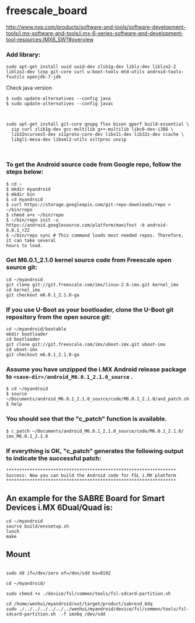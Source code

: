 # freescale_board


http://www.nxp.com/products/software-and-tools/software-development-tools/i.mx-software-and-tools/i.mx-6-series-software-and-development-tool-resources:IMX6_SW?#overview

### Add library: 

```
sudo apt-get install uuid uuid-dev zlib1g-dev liblz-dev liblzo2-2 liblzo2-dev lzop git-core curl u-boot-tools mtd-utils android-tools-fsutils openjdk-7-jdk

```

Check java version 

```
$ sudo update-alternatives --config java
$ sudo update-alternatives --config javac
```


```


sudo apt-get install git-core gnupg flex bison gperf build-essential \
  zip curl zlib1g-dev gcc-multilib g++-multilib libc6-dev-i386 \
  lib32ncurses5-dev x11proto-core-dev libx11-dev lib32z-dev ccache \
  libgl1-mesa-dev libxml2-utils xsltproc unzip
  
  

```

### To get the Android source code from Google repo, follow the steps below:
```
$ cd ~
$ mkdir myandroid
$ mkdir bin
$ cd myandroid
$ curl https://storage.googleapis.com/git-repo-downloads/repo > ~/bin/repo
$ chmod a+x ~/bin/repo
$ ~/bin/repo init -u https://android.googlesource.com/platform/manifest -b android-6.0.1_r22
$ ~/bin/repo sync # This command loads most needed repos. Therefore, it can take several
hours to load.

```
### Get M6.0.1_2.1.0 kernel source code from Freescale open source git:
```
cd ~/myandroid
git clone git://git.freescale.com/imx/linux-2.6-imx.git kernel_imx
cd kernel_imx
git checkout m6.0.1_2.1.0-ga
```


### If you use U-Boot as your bootloader, clone the U-Boot git repository from the open source git:
```
cd ~/myandroid/bootable
mkdir bootloader
cd bootloader
git clone git://git.freescale.com/imx/uboot-imx.git uboot-imx
cd uboot-imx
git checkout m6.0.1_2.1.0-ga

```


### Assume you have unzipped the i.MX Android release package to `<save-dir>/android_M6.0.1_2.1.0_source` .
```
$ cd ~/myandroid
$ source ~/Documents/android_M6.0.1_2.1.0_source/code/M6.0.1_2.1.0/and_patch.sh
$ help
```
### You should see that the "c_patch" function is available.
```
$ c_patch ~/Documents/android_M6.0.1_2.1.0_source/code/M6.0.1_2.1.0/ imx_M6.0.1_2.1.0

```

### If everything is OK, "c_patch" generates the following output to indicate the successful patch:
```
*****************************************************************
Success: Now you can build the Android code for FSL i.MX platform
*****************************************************************
```

## An example for the SABRE Board for Smart Devices i.MX 6Dual/Quad is:
```
cd ~/myandroid
source build/envsetup.sh
lunch 
make
```



## Mount 

```

sudo dd if=/dev/zero of=/dev/sdd bs=8192

cd ~/myandroid/

sudo chmod +x ./device/fsl/common/tools/fsl-sdcard-partition.sh

cd /home/wenhui/myandroid/out/target/product/sabresd_6dq
sudo ./../../../../../../wenhui/myandroid/device/fsl/common/tools/fsl-sdcard-partition.sh  -f imx6q /dev/sdd



```


